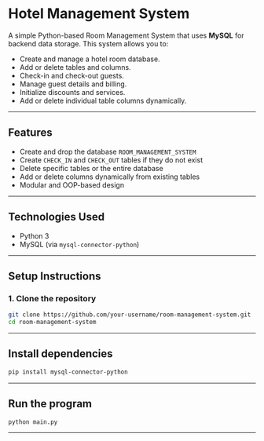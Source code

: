 # Hotel Management System

A simple Python-based Room Management System that uses **MySQL** for backend data storage. This system allows you to:

- Create and manage a hotel room database.
- Add or delete tables and columns.
- Check-in and check-out guests.
- Manage guest details and billing.
- Initialize discounts and services.
- Add or delete individual table columns dynamically.

---

## Features

- Create and drop the database `ROOM_MANAGEMENT_SYSTEM`
- Create `CHECK_IN` and `CHECK_OUT` tables if they do not exist
- Delete specific tables or the entire database
- Add or delete columns dynamically from existing tables
- Modular and OOP-based design

---

## Technologies Used

- Python 3
- MySQL (via `mysql-connector-python`)

---

## Setup Instructions

### 1. Clone the repository
```bash
git clone https://github.com/your-username/room-management-system.git
cd room-management-system
```

---

## Install dependencies
```bash 
pip install mysql-connector-python
```

---

## Run the program 
```bash
python main.py
```
---

